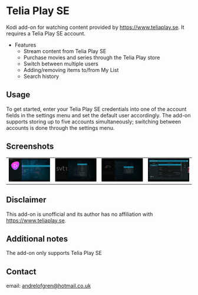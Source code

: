 # Telia Play SE
Kodi add-on for watching content provided by https://www.teliaplay.se. It requires a Telia Play SE account.

* Features
	* Stream content from Telia Play SE
	* Purchase movies and series through the Telia Play store
	* Switch between multiple users
	* Adding/removing items to/from My List
	* Search history

## Usage
To get started, enter your Telia Play SE credentials into one of the account fields in the settings menu and set the default user accordingly. The add-on supports storing up to five accounts simultaneously; switching between accounts is done through the settings menu.

## Screenshots
<table>
  <tr>
    <td><img src="resources/screenshot-01.jpg" width=270></td>
    <td><img src="resources/screenshot-02.jpg" width=270></td>
    <td><img src="resources/screenshot-03.jpg" width=270></td>
    <td><img src="resources/screenshot-04.jpg" width=270></td>
  </tr>
 </table>

## Disclaimer
This add-on is unofficial and its author has no affiliation with https://www.teliaplay.se.

## Additional notes
The add-on only supports Telia Play SE

## Contact
email: andrelofgren@hotmail.co.uk

